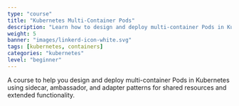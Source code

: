 ```yaml
---
type: "course"
title: "Kubernetes Multi-Container Pods"
description: "Learn how to design and deploy multi-container Pods in Kubernetes using patterns like sidecars, ambassadors, and adapters to extend application functionality and share resources effectively."
weight: 5
banner: "images/linkerd-icon-white.svg"
tags: [kubernetes, containers]
categories: "kubernetes"
level: "beginner"
---
```


A course to help you design and deploy multi-container Pods in Kubernetes using sidecar, ambassador, and adapter patterns for shared resources and extended functionality.

